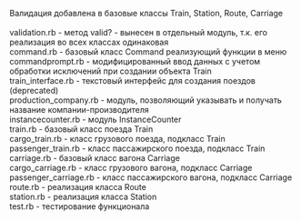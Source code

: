 Валидация добавлена в базовые классы Train, Station, Route, Carriage\
\
validation.rb - метод valid? - вынесен в отдельный модуль, т.к. его реализация во всех классах одинаковая\
command.rb - базовый класс Command реализующий функции в меню\
commandprompt.rb - модифицированный ввод данных с учетом обработки исключений при создании объекта Train\
train_interface.rb - текстовый интерфейс для создания поездов (deprecated)\
production_company.rb - модуль, позволяющий указывать и получать название компании-производителя\
instancecounter.rb - модуль InstanceCounter\
train.rb - базовый класс поезда Train\
cargo_train.rb - класс грузового поезда, подкласс Train\
passenger_train.rb - класс пассажирского поезда, подкласс Train\
carriage.rb - базовый класс вагона Carriage\
cargo_carriage.rb - класс грузового вагона, подкласс Carriage\
passenger_carriage.rb - класс пассажирского вагона, подкласс Carriage\
route.rb - реализация класса Route\
station.rb - реализация класса Station\
test.rb - тестирование функционала
